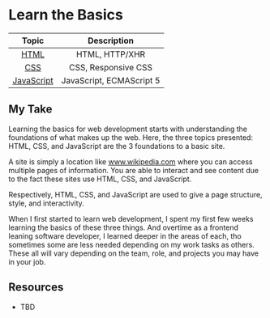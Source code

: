 # Learn the Basics

| Topic      | Description | 
| :-----------: | :-----------: |
| [HTML](./html-basics.md)      | HTML, HTTP/XHR       |
| [CSS](./css-basics.md)    | CSS, Responsive CSS        |
| [JavaScript](./js-basics.md)  | JavaScript, ECMAScript 5 |


## My Take

Learning the basics for web development starts with understanding the foundations of what makes up the web. Here, the three topics presented: HTML, CSS, and JavaScript are the 3 foundations to a basic site. 

A site is simply a location like www.wikipedia.com where you can access multiple pages of information. You are able to interact and see content due to the fact these sites use HTML, CSS, and JavaScript. 

Respectively, HTML, CSS, and JavaScript are used to give a page structure, style, and interactivity. 

When I first started to learn web development, I spent my first few weeks learning the basics of these three things. And overtime as a frontend leaning software developer, I learned deeper in the areas of each, tho sometimes some are less needed depending on my work tasks as others. These all will vary depending on the team, role, and projects you may have in your job.

## Resources
- TBD